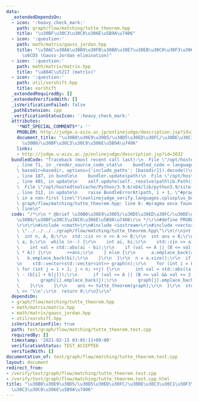 ```yaml
---
data:
  _extendedDependsOn:
  - icon: ':heavy_check_mark:'
    path: graph/flow/matching/tutte_theorem.hpp
    title: "\u30BF\u30C3\u30C8\u306E\u5B9A\u7406"
  - icon: ':question:'
    path: math/matrix/gauss_jordan.hpp
    title: "\u30AC\u30A6\u30B9\u30FB\u30B8\u30E7\u30EB\u30C0\u30F3\u306E\u6D88\u53BB\
      \u6CD5 (Gauss-Jordan elimination)"
  - icon: ':question:'
    path: math/matrix/matrix.hpp
    title: "\u884C\u5217 (matrix)"
  - icon: ':question:'
    path: util/xorshift.hpp
    title: xorshift
  _extendedRequiredBy: []
  _extendedVerifiedWith: []
  _isVerificationFailed: false
  _pathExtension: cpp
  _verificationStatusIcon: ':heavy_check_mark:'
  attributes:
    '*NOT_SPECIAL_COMMENTS*': ''
    PROBLEM: http://judge.u-aizu.ac.jp/onlinejudge/description.jsp?id=3032
    document_title: "\u30B0\u30E9\u30D5/\u30D5\u30ED\u30FC/\u30DE\u30C3\u30C1\u30F3\
      \u30B0/\u30BF\u30C3\u30C8\u306E\u5B9A\u7406"
    links:
    - http://judge.u-aizu.ac.jp/onlinejudge/description.jsp?id=3032
  bundledCode: "Traceback (most recent call last):\n  File \"/opt/hostedtoolcache/Python/3.9.6/x64/lib/python3.9/site-packages/onlinejudge_verify/documentation/build.py\"\
    , line 71, in _render_source_code_stat\n    bundled_code = language.bundle(stat.path,\
    \ basedir=basedir, options={'include_paths': [basedir]}).decode()\n  File \"/opt/hostedtoolcache/Python/3.9.6/x64/lib/python3.9/site-packages/onlinejudge_verify/languages/cplusplus.py\"\
    , line 187, in bundle\n    bundler.update(path)\n  File \"/opt/hostedtoolcache/Python/3.9.6/x64/lib/python3.9/site-packages/onlinejudge_verify/languages/cplusplus_bundle.py\"\
    , line 401, in update\n    self.update(self._resolve(pathlib.Path(included), included_from=path))\n\
    \  File \"/opt/hostedtoolcache/Python/3.9.6/x64/lib/python3.9/site-packages/onlinejudge_verify/languages/cplusplus_bundle.py\"\
    , line 312, in update\n    raise BundleErrorAt(path, i + 1, \"#pragma once found\
    \ in a non-first line\")\nonlinejudge_verify.languages.cplusplus_bundle.BundleErrorAt:\
    \ graph/flow/matching/tutte_theorem.hpp: line 6: #pragma once found in a non-first\
    \ line\n"
  code: "/*\r\n * @brief \u30B0\u30E9\u30D5/\u30D5\u30ED\u30FC/\u30DE\u30C3\u30C1\u30F3\
    \u30B0/\u30BF\u30C3\u30C8\u306E\u5B9A\u7406\r\n */\r\n#define PROBLEM \"http://judge.u-aizu.ac.jp/onlinejudge/description.jsp?id=3032\"\
    \r\n\r\n#include <cmath>\r\n#include <iostream>\r\n#include <vector>\r\n#include\
    \ \"../../../../graph/flow/matching/tutte_theorem.hpp\"\r\n\r\nint main() {\r\n\
    \  int n, A, B;\r\n  std::cin >> n >> A >> B;\r\n  int ans = 0;\r\n  std::vector<int>\
    \ a, b;\r\n  while (n--) {\r\n    int ai, bi;\r\n    std::cin >> ai >> bi;\r\n\
    \    int val = std::abs(ai - bi);\r\n    if (val <= A || (B <= val && val <= 2\
    \ * A)) {\r\n      ++ans;\r\n    } else {\r\n      a.emplace_back(ai);\r\n   \
    \   b.emplace_back(bi);\r\n    }\r\n  }\r\n  n = a.size();\r\n  if (n > 0) {\r\
    \n    std::vector<std::vector<int>> graph(n);\r\n    for (int i = 0; i < n; ++i)\
    \ for (int j = i + 1; j < n; ++j) {\r\n      int val = std::abs((a[i] + a[j])\
    \ - (b[i] + b[j]));\r\n      if (val <= A || (B <= val && val <= 2 * A)) {\r\n\
    \        graph[i].emplace_back(j);\r\n        graph[j].emplace_back(i);\r\n  \
    \    }\r\n    }\r\n    ans += tutte_theorem(graph);\r\n  }\r\n  std::cout << ans\
    \ << '\\n';\r\n  return 0;\r\n}\r\n"
  dependsOn:
  - graph/flow/matching/tutte_theorem.hpp
  - math/matrix/matrix.hpp
  - math/matrix/gauss_jordan.hpp
  - util/xorshift.hpp
  isVerificationFile: true
  path: test/graph/flow/matching/tutte_theorem.test.cpp
  requiredBy: []
  timestamp: '2021-02-15 03:05:11+09:00'
  verificationStatus: TEST_ACCEPTED
  verifiedWith: []
documentation_of: test/graph/flow/matching/tutte_theorem.test.cpp
layout: document
redirect_from:
- /verify/test/graph/flow/matching/tutte_theorem.test.cpp
- /verify/test/graph/flow/matching/tutte_theorem.test.cpp.html
title: "\u30B0\u30E9\u30D5/\u30D5\u30ED\u30FC/\u30DE\u30C3\u30C1\u30F3\u30B0/\u30BF\
  \u30C3\u30C8\u306E\u5B9A\u7406"
---
```

